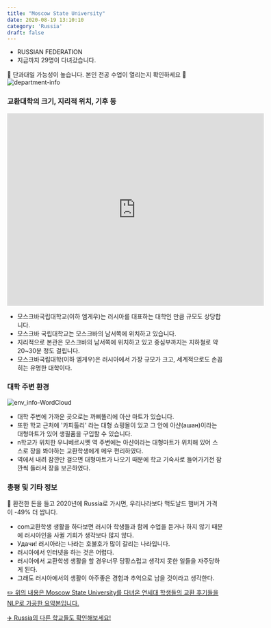 ```yaml
---
title: "Moscow State University"
date: 2020-08-19 13:10:10
category: 'Russia'
draft: false
---
```



* RUSSIAN FEDERATION
* 지금까지 29명이 다녀갔습니다. 


🚨 단과대일 가능성이 높습니다. 본인 전공 수업이 열리는지 확인하세요 🚨
![department-info](../plots/RU000002.png)
### 교환대학의 크기, 지리적 위치, 기후 등
<iframe
width="600"
height="450"
frameborder="0" style="border:0"
src="https://www.google.com/maps/embed/v1/place?key=AIzaSyC9e1AME-pVmWC4hBpFdu5S4dKzyepa3HQ&q=Moscow+State+University&center=55.70393489999999,37.5286696&zoom=14" allowfullscreen>
</iframe>

* 모스크바국립대학교(이하 엠게우)는 러시아를 대표하는 대학인 만큼 규모도 상당합니다.
* 모스크바 국립대학교는 모스크바의 남서쪽에 위치하고 있습니다.
* 지리적으로 본관은 모스크바의 남서쪽에 위치하고 있고 중심부까지는 지하철로 약 20~30분 정도 걸립니다.
* 모스크바국립대학(이하 엠게우)은 러시아에서 가장 규모가 크고, 세계적으로도 손꼽히는 유명한 대학이다.


### 대학 주변 환경

![env_info-WordCloud](../univ_wordclouds_okt/env_info/RU000002_env_info_okt.png)

* 대학 주변에 가까운 곳으로는 까삐똘리에 아샨 마트가 있습니다.
* 또한 학교 근처에 '카피톨리' 라는 대형 쇼핑몰이 있고 그 안에 아샨(ашан)이라는 대형마트가 있어 생필품을 구입할 수 있습니다.
* n학교가 위치한 우니베르시&#51891; 역 주변에는 아샨이라는 대형마트가 위치해 있어 스스로 장을 봐야하는 교환학생에게 메우 편리하였다.
* 역에서 내려 잠깐만 걸으면 대형마트가 나오기 때문에 학교 기숙사로 들어가기전 잠깐씩 들러서 장을 보곤하였다.


### 총평 및 기타 정보 

🍔 환전한 돈을 들고 2020년에 Russia로 가시면, 우리나라보다 맥도날드 햄버거 가격이 -49% 더 쌉니다.
* com교환학생 생활을 하다보면 러시아 학생들과 함께 수업을 듣거나 하지 않기 때문에 러시아인을 사귈 기회가 생각보다 많지 않다.
* Удачи! 러시아라는 나라는 호불호가 많이 갈리는 나라입니다.
* 러시아에서 인터넷을 하는 것은 어렵다.
* 러시아에서 교환학생 생활을 할 경우너무 당황스럽고 생각지 못한 일들을 자주당하게 된다.
* 그래도 러시아에서의 생활이 아주좋은 경험과 추억으로 남을 것이라고 생각한다.


[✏️ 위의 내용은 Moscow State University를 다녀온 연세대 학생들의 교환 후기들을 NLP로 가공한 요약본입니다.](http://oia.yonsei.ac.kr/partner/expReport.asp?ucode=RU000002&bgbn=A)

[✈️ Russia의 다른 학교들도 확인해보세요!](https://yonsei-exchange.netlify.app/?category=Russia)
